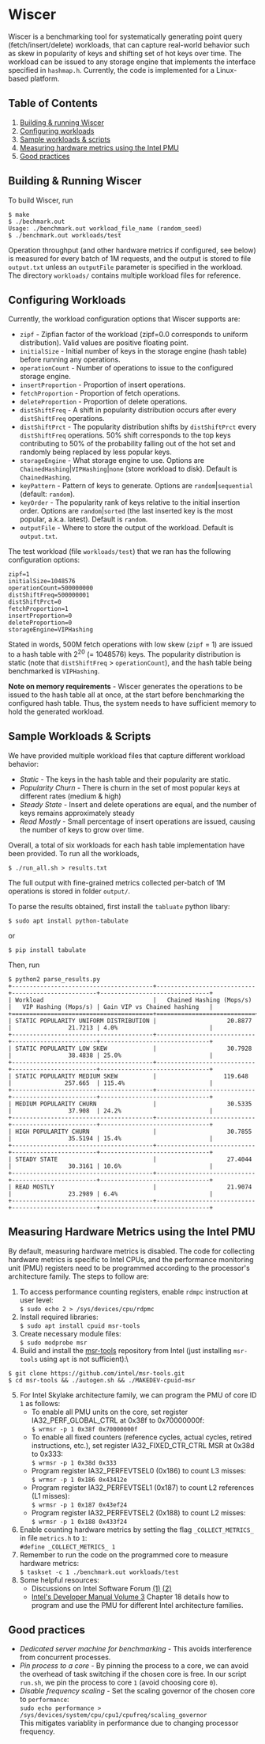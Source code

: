 # Wiscer

Wiscer is a benchmarking tool for systematically generating point query (fetch/insert/delete) workloads, that can capture real-world behavior such as skew in popularity of keys and shifting set of hot keys over time. The workload can be issued to any storage engine that implements the interface specified in `hashmap.h`. Currently, the code is implemented for a Linux-based platform.

## Table of Contents
1. [Building & running Wiscer](#buildnrun)
2. [Configuring workloads](#workload)
3. [Sample workloads & scripts](#scripts)
4. [Measuring hardware metrics using the Intel PMU](#pmu)
5. [Good practices](#goodpractices)

## Building & Running Wiscer <a name="buildnrun"></a>

To build Wiscer, run

```
$ make
$ ./bechmark.out
Usage: ./benchmark.out workload_file_name (random_seed)
$ ./benchmark.out workloads/test
```

Operation throughput (and other hardware metrics if configured, see below) is measured for every batch of 1M requests, and the output is stored to file `output.txt` unless an `outputFile` parameter is specified in the workload. The directory `workloads/` contains multiple workload files for reference.

## Configuring Workloads <a name="workload"></a>

Currently, the workload configuration options that Wiscer supports are:

* `zipf` - Zipfian factor of the workload (zipf=0.0 corresponds to uniform distribution). Valid values are positive floating point.
* `initialSize` - Initial number of keys in the storage engine (hash table) before running any operations.
* `operationCount` - Number of operations to issue to the configured storage engine.
* `insertProportion` - Proportion of insert operations.
* `fetchProportion` - Proportion of fetch operations.
* `deleteProportion` - Proportion of delete operations.
* `distShiftFreq` - A shift in popularity distribution occurs after every `distShiftFreq` operations.
* `distShiftPrct` - The popularity distribution shifts by `distShiftPrct` every `distShiftFreq` operations. 50% shift corresponds to the top keys contributing to 50% of the probability falling out of the hot set and randomly being replaced by less popular keys.
* `storageEngine` - What storage engine to use. Options are `ChainedHashing`|`VIPHashing`|`none` (store workload to disk). Default is `ChainedHashing`.
* `keyPattern` - Pattern of keys to generate. Options are `random`|`sequential` (default: `random`).
* `keyOrder` - The popularity rank of keys relative to the initial insertion order. Options are `random`|`sorted` (the last inserted key is the most popular, a.k.a. latest). Default is `random`.
* `outputFile` - Where to store the output of the workload. Default is `output.txt`.

The test workload (file `workloads/test`) that we ran has the following configuration options:

```
zipf=1
initialSize=1048576
operationCount=500000000
distShiftFreq=500000001
distShiftPrct=0
fetchProportion=1
insertProportion=0
deleteProportion=0
storageEngine=VIPHashing
```

Stated in words, 500M fetch operations with low skew (`zipf` = 1) are issued to a hash table with 2<sup>20</sup> (= 1048576) keys. The popularity distribution is static (note that `distShiftFreq` > `operationCount`), and the hash table being benchmarked is `VIPHashing`.

**Note on memory requirements** - Wiscer generates the operations to be issued to the hash table all at once, at the start before benchmarking the configured hash table. Thus, the system needs to have sufficient memory to hold the generated workload.

## Sample Workloads & Scripts <a name="scripts"></a>

We have provided multiple workload files that capture different workload behavior:

* *Static* - The keys in the hash table and their popularity are static.
* *Popularity Churn* - There is churn in the set of most popular keys at different rates (medium & high)
* *Steady State* - Insert and delete operations are equal, and the number of keys remains approximately steady
* *Read Mostly* - Small percentage of insert operations are issued, causing the number of keys to grow over time.

Overall, a total of six workloads for each hash table implementation have been provided. To run all the workloads,

```
$ ./run_all.sh > results.txt
```

The full output with fine-grained metrics collected per-batch of 1M operations is stored in folder `output/`.

To parse the results obtained, first install the `tabluate` python libary:

```
$ sudo apt install python-tabulate
```
or
```
$ pip install tabulate
```

Then, run
```
$ python2 parse_results.py
+----------------------------------------+----------------------------+------------------------+-------------------------------+
| Workload                               |   Chained Hashing (Mops/s) |   VIP Hashing (Mops/s) | Gain VIP vs Chained hashing   |
+========================================+============================+========================+===============================+
| STATIC POPULARITY UNIFORM DISTRIBUTION |                    20.8877 |                21.7213 | 4.0%                          |
+----------------------------------------+----------------------------+------------------------+-------------------------------+
| STATIC POPULARITY LOW SKEW             |                    30.7928 |                38.4838 | 25.0%                         |
+----------------------------------------+----------------------------+------------------------+-------------------------------+
| STATIC POPULARITY MEDIUM SKEW          |                   119.648  |               257.665  | 115.4%                        |
+----------------------------------------+----------------------------+------------------------+-------------------------------+
| MEDIUM POPULARITY CHURN                |                    30.5335 |                37.908  | 24.2%                         |
+----------------------------------------+----------------------------+------------------------+-------------------------------+
| HIGH POPULARITY CHURN                  |                    30.7855 |                35.5194 | 15.4%                         |
+----------------------------------------+----------------------------+------------------------+-------------------------------+
| STEADY STATE                           |                    27.4044 |                30.3161 | 10.6%                         |
+----------------------------------------+----------------------------+------------------------+-------------------------------+
| READ MOSTLY                            |                    21.9074 |                23.2989 | 6.4%                          |
+----------------------------------------+----------------------------+------------------------+-------------------------------+
```

## Measuring Hardware Metrics using the Intel PMU <a name="pmu"></a>

By default, measuring hardware metrics is disabled. The code for collecting hardware metrics is specific to Intel CPUs, and the performance monitoring unit (PMU) registers need to be programmed according to the processor's architecture family. The steps to follow are:

1. To access performance counting registers, enable `rdmpc` instruction at user level:\
`$ sudo echo 2 > /sys/devices/cpu/rdpmc`
2. Install required libraries:\
`$ sudo apt install cpuid msr-tools`
3. Create necessary module files:\
`$ sudo modprobe msr`
4. Build and install the [msr-tools](https://github.com/intel/msr-tools) repository from Intel (just installing `msr-tools` using `apt` is not sufficient):\
```
$ git clone https://github.com/intel/msr-tools.git
$ cd msr-tools && ./autogen.sh && ./MAKEDEV-cpuid-msr
```
5. For Intel Skylake architecture family, we can program the PMU of core ID `1` as follows:
    - To enable all PMU units on the core, set register IA32_PERF_GLOBAL_CTRL at 0x38f to 0x70000000f:\
    `$ wrmsr -p 1 0x38f 0x70000000f`
    - To enable all fixed counters (reference cycles, actual cycles, retired instructions, etc.), set register IA32_FIXED_CTR_CTRL MSR at 0x38d to 0x333:\
    `$ wrmsr -p 1 0x38d 0x333`
    - Program register IA32_PERFEVTSEL0 (0x186) to count L3 misses:\
    `$ wrmsr -p 1 0x186 0x43412e`
    - Program register IA32_PERFEVTSEL1 (0x187) to count L2 references (L1 misses):\
    `$ wrmsr -p 1 0x187 0x43ef24`
    - Program register IA32_PERFEVTSEL2 (0x188) to count L2 misses:\
    `$ wrmsr -p 1 0x188 0x433f24`
6. Enable counting hardware metrics by setting the flag `_COLLECT_METRICS_` in file `metrics.h` to `1`:\
`#define _COLLECT_METRICS_ 1`
7. Remember to run the code on the programmed core to measure hardware metrics:\
`$ taskset -c 1 ./benchmark.out workloads/test`
8. Some helpful resources:
    - Discussions on Intel Software Forum [(1)](https://software.intel.com/en-us/forums/software-tuning-performance-optimization-platform-monitoring/topic/783505) [(2)](https://software.intel.com/en-us/forums/software-tuning-performance-optimization-platform-monitoring/topic/595214)
    - [Intel's Developer Manual Volume 3](https://www.intel.com/content/www/us/en/architecture-and-technology/64-ia-32-architectures-software-developer-system-programming-manual-325384.html) Chapter 18 details how to program and use the PMU for different Intel architecture families.

## Good practices <a name="goodpractices"></a>

* *Dedicated server machine for benchmarking* - This avoids interference from concurrent processes.
* *Pin process to a core* - By pinning the process to a core, we can avoid the overhead of task switching if the chosen core is free. In our script `run.sh`, we pin the process to core `1` (avoid choosing core `0`).
* *Disable frequency scaling* - Set the scaling governor of the chosen core to `performance`:\
`sudo echo performance > /sys/devices/system/cpu/cpu1/cpufreq/scaling_governor`\
This mitigates variablity in performance due to changing processor frequency.
